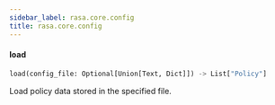 ```yaml
---
sidebar_label: rasa.core.config
title: rasa.core.config
---
```


#### load

```python
load(config_file: Optional[Union[Text, Dict]]) -> List["Policy"]
```

Load policy data stored in the specified file.


